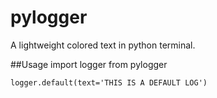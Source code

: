 pylogger
===

A lightweight colored text in python terminal.

##Usage
    import logger from pylogger

    logger.default(text='THIS IS A DEFAULT LOG')
